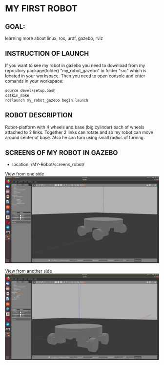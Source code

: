 # MY FIRST ROBOT

## GOAL: 
learning more about linux, ros, urdf, gazebo, rviz

## INSTRUCTION OF LAUNCH
If you want to see my robot in gazebo you need to download from my repository package(folder) "my_robot_gazebo" in folder "src" which is located in your workspace. Then you need to open console and enter comands in your workspace:
```
source devel/setup.bash
catkin_make
roslaunch my_robot_gazebo begin.launch 
```

## ROBOT DESCRIPTION 
Robot-platform with 4 wheels and base (big cylinder) each of wheels attached to 2 links. Together 2 links can rotate and so my robot can move around center of base. Also he can turn using small radius of turning.

## SCREENS OF MY ROBOT IN GAZEBO
- location: /MY-Robot/screens_robot/

View from one side 
![screenshot of sample](https://github.com/StalkerSanya/MY-Robot/blob/master/screens_robot/Screenshot%20robot_gazebo2.jpg)

View from another side
![screenshot of sample](https://github.com/StalkerSanya/MY-Robot/blob/master/screens_robot/Screenshot_robot_gazebo1.jpg)  

